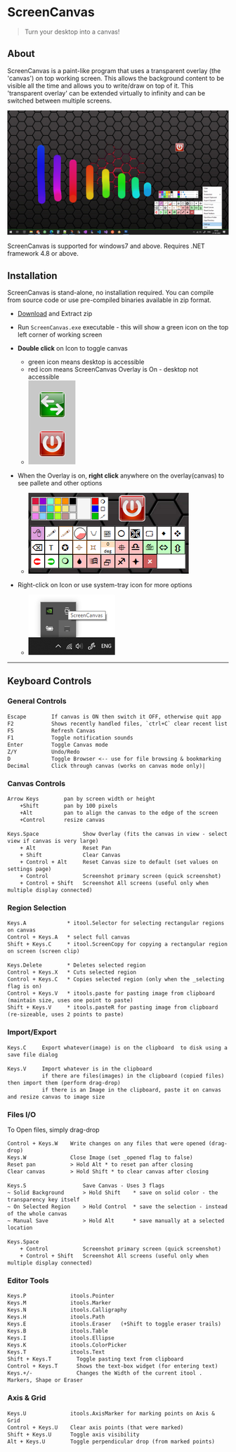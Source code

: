 # ScreenCanvas

> Turn your desktop into a canvas!

## About

ScreenCanvas is a paint-like program that uses a transparent overlay (the 'canvas') on top working screen. 
This allows the background content to be visible all the time and allows you to write/draw on top of it. 
This 'transparent overlay' can be extended virtually to infinity and can be switched between multiple screens.

![1](mdsrc/1.png)

ScreenCanvas is supported for windows7 and above. Requires .NET framework 4.8 or above.


## Installation

ScreenCanvas is stand-alone, no installation required. You can compile from source code or use pre-compiled binaries available in zip format.

* [Download](https://github.com/Nelson-iitp/ScreenCanvas/raw/main/ScreenCanvas/ScreenCanvas.zip) and Extract zip

* Run `ScreenCanvas.exe` executable - this will show a green icon on the top left corner of working screen

* **Double click** on Icon to toggle canvas
	* green icon means desktop is accessible
	* red icon means ScreenCanvas Overlay is On - desktop not accessible
	* ![2](mdsrc/2.png) 
	
* When the Overlay is on, **right click** anywhere on the overlay(canvas) to see pallete and other options
	* ![4](mdsrc/4.png)

* Right-click on Icon or use system-tray icon for more options
	* ![3](mdsrc/3.png)
___


## Keyboard Controls


### General Controls

```
Escape        If canvas is ON then switch it OFF, otherwise quit app
F2            Shows recently handled files, `ctrl+C` clear recent list
F5            Refresh Canvas
F1            Toggle notification sounds
Enter         Toggle Canvas mode
Z/Y           Undo/Redo
D             Toggle Browser <-- use for file browsing & bookmarking
Decimal       Click through canvas (works on canvas mode only)|
```


### Canvas Controls

```
Arrow Keys        pan by screen width or height
	+Shift        pan by 100 pixels
	+Alt          pan to align the canvas to the edge of the screen
	+Control      resize canvas

Keys.Space              Show Overlay (fits the canvas in view - select view if canvas is very large)
	+ Alt               Reset Pan
	+ Shift             Clear Canvas
	+ Control + Alt     Reset Canvas size to default (set values on settings page)
	+ Control           Screenshot primary screen (quick screenshot)
	+ Control + Shift   Screenshot All screens (useful only when multiple display connected)

```

### Region Selection 

```
Keys.A             * itool.Selector for selecting rectangular regions on canvas
Control + Keys.A   * select full canvas
Shift + Keys.C     * itool.ScreenCopy for copying a rectangular region on screen (screen clip)   

Keys.Delete        * Deletes selected region
Control + Keys.X   * Cuts selected region
Control + Keys.C   * Copies selected region (only when the _selecting flag is on)          
Control + Keys.V   * itools.paste for pasting image from clipboard (maintain size, uses one point to paste)
Shift + Keys.V     * itools.pasteR for pasting image from clipboard (re-sizeable, uses 2 points to paste)
```


### Import/Export

```
Keys.C     Export whatever(image) is on the clipboard  to disk using a save file dialog

Keys.V     Import whatever is in the clipboard
           if there are files(images) in the clipboard (copied files) then import them (perform drag-drop)
           if there is an Image in the clipboard, paste it on canvas and resize canvas to image size
```



### Files I/O

To Open files, simply drag-drop

```
Control + Keys.W    Write changes on any files that were opened (drag-drop)
Keys.W              Close Image (set _opened flag to false)
Reset pan           > Hold Alt * to reset pan after closing
Clear canvas        > Hold Shift * to clear canvas after closing

Keys.S                  Save Canvas - Uses 3 flags
~ Solid Background      > Hold Shift    * save on solid color - the transparency key itself
~ On Selected Region    > Hold Control  * save the selection - instead of the whole canvas
~ Manual Save           > Hold Alt      * save manually at a selected location

Keys.Space
	+ Control			Screenshot primary screen (quick screenshot)
	+ Control + Shift	Screenshot All screens (useful only when multiple display connected)
```

### Editor Tools

```
Keys.P				itools.Pointer
Keys.M				itools.Marker
Keys.N				itools.Calligraphy
Keys.H				itools.Path
Keys.E				itools.Eraser	(+Shift to toggle eraser trails)
Keys.B				itools.Table
Keys.I				itools.Ellipse
Keys.K				itools.ColorPicker
Keys.T				itools.Text 
Shift + Keys.T        Toggle pasting text from clipboard
Control + Keys.T	  Shows the text-box widget (for entering text)
Keys.+/-              Changes the Width of the current itool . Markers, Shape or Eraser
```

### Axis & Grid

```
Keys.U              itools.AxisMarker for marking points on Axis & Grid 
Control + Keys.U    Clear axis points (that were marked)
Shift + Keys.U      Toggle axis visibility
Alt + Keys.U        Toggle perpendicular drop (from marked points)
```
